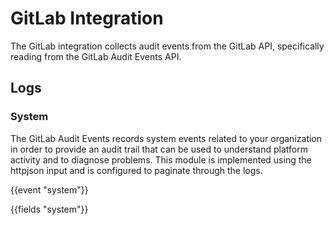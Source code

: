 # GitLab Integration

The GitLab integration collects audit events from the GitLab API, specifically reading from the GitLab Audit Events API.

## Logs

### System

The GitLab Audit Events records system events related to your organization in order to provide an audit trail that can be used to understand platform activity and to diagnose problems. This module is implemented using the httpjson input and is configured to paginate through the logs.

{{event "system"}}

{{fields "system"}}
